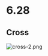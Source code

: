 # 6.28

## Cross

![cross-2.png](https://cdn.jerryz.com.cn/gh/YangguangZhou/note@main/docs/biology/note/cross-2.drawio.png)